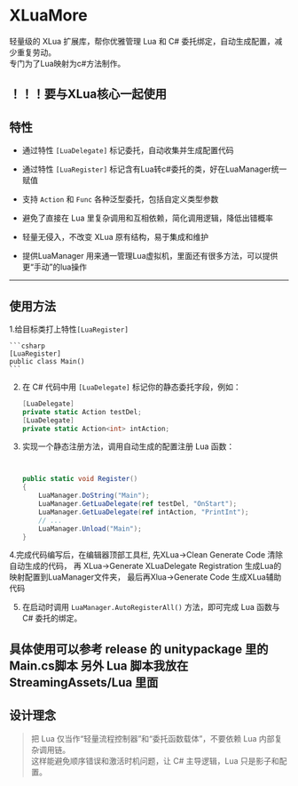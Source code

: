 # XLuaMore

轻量级的 XLua 扩展库，帮你优雅管理 Lua 和 C# 委托绑定，自动生成配置，减少重复劳动。  
专门为了Lua映射为c#方法制作。

！！！要与XLua核心一起使用
---

## 特性

- 通过特性 `[LuaDelegate]` 标记委托，自动收集并生成配置代码  
- 通过特性 `[LuaRegister]` 标记含有Lua转c#委托的类，好在LuaManager统一赋值
  
- 支持 `Action` 和 `Func` 各种泛型委托，包括自定义类型参数  
- 避免了直接在 Lua 里复杂调用和互相依赖，简化调用逻辑，降低出错概率  
- 轻量无侵入，不改变 XLua 原有结构，易于集成和维护
- 提供LuaManager 用来通一管理Lua虚拟机，里面还有很多方法，可以提供更“手动”的lua操作


---

## 使用方法
1.给目标类打上特性`[LuaRegister]` 

    ```csharp
    [LuaRegister]
    public class Main()
    ```
2. 在 C# 代码中用 `[LuaDelegate]` 标记你的静态委托字段，例如：

    ```csharp
    [LuaDelegate]
    private static Action testDel;
    [LuaDelegate]
    private static Action<int> intAction;
    ```

3. 实现一个静态注册方法，调用自动生成的配置注册 Lua 函数：

    ```csharp
    

    public static void Register()
    {
        LuaManager.DoString("Main");
        LuaManager.GetLuaDelegate(ref testDel, "OnStart");
        LuaManager.GetLuaDelegate(ref intAction, "PrintInt");
        // ...
        LuaManager.Unload("Main");
    }
    
    ```
4.完成代码编写后，在编辑器顶部工具栏,
先XLua->Clean Generate Code 清除自动生成的代码，
再 XLua->Generate XLuaDelegate Registration 生成Lua的映射配置到LuaManager文件夹， 
最后再Xlua->Generate Code 生成XLua辅助代码

5. 在启动时调用 `LuaManager.AutoRegisterAll()` 方法，即可完成 Lua 函数与 C# 委托的绑定。

具体使用可以参考 release 的 unitypackage 里的Main.cs脚本
另外 Lua 脚本我放在 StreamingAssets/Lua 里面
---

## 设计理念

> 把 Lua 仅当作“轻量流程控制器”和“委托函数载体”，不要依赖 Lua 内部复杂调用链。  
> 这样能避免顺序错误和激活时机问题，让 C# 主导逻辑，Lua 只是影子和配置。




